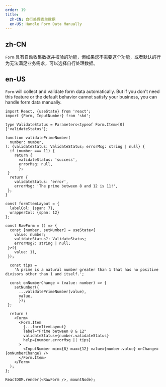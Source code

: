 ```yaml
---
order: 19
title:
  zh-CN: 自行处理表单数据
  en-US: Handle Form Data Manually
---
```


## zh-CN

`Form` 具有自动收集数据并校验的功能，但如果您不需要这个功能，或者默认的行为无法满足业务需求，可以选择自行处理数据。

## en-US

`Form` will collect and validate form data automatically. But if you don't need this feature or the default behavior cannot satisfy your business, you can handle form data manually.

```tsx
import React, {useState} from 'react';
import {Form, InputNumber} from 'skd';

type ValidateStatus = Parameters<typeof Form.Item>[0]['validateStatus'];

function validatePrimeNumber(
  number: number,
): {validateStatus: ValidateStatus; errorMsg: string | null} {
  if (number === 11) {
    return {
      validateStatus: 'success',
      errorMsg: null,
      };
 }
  return {
    validateStatus: 'error',
    errorMsg: 'The prime between 8 and 12 is 11!',
 };
}

const formItemLayout = {
  labelCol: {span: 7},
  wrapperCol: {span: 12}
};

const RawForm = () => {
  const [number, setNumber] = useState<{
    value: number;
    validateStatus?: ValidateStatus;
    errorMsg?: string | null;
 }>({
    value: 11,
 });

  const tips =
    'A prime is a natural number greater than 1 that has no positive divisors other than 1 and itself.';

  const onNumberChange = (value: number) => {
    setNumber({
      ...validatePrimeNumber(value),
      value,
      });
 };

  return (
    <Form>
      <Form.Item
        {...formItemLayout}
        label="Prime between 8 & 12"
        validateStatus={number.validateStatus}
        help={number.errorMsg || tips}
      >
        <InputNumber min={8} max={12} value={number.value} onChange={onNumberChange} />
      </Form.Item>
    </Form>
  );
};

ReactDOM.render(<RawForm />, mountNode);
```
